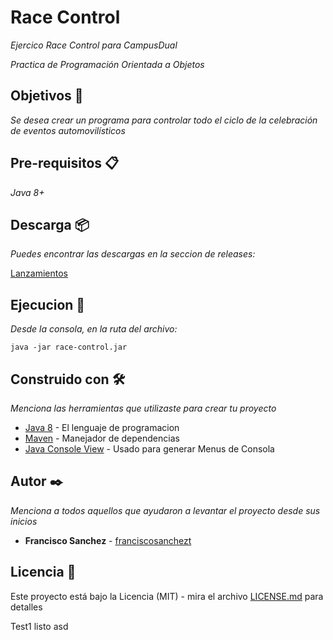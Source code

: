 # Race Control

_Ejercico Race Control para CampusDual_

_Practica de Programación Orientada a Objetos_

## Objetivos 🚗

_Se desea crear un programa para controlar todo el ciclo de la celebración de eventos automovilísticos_

## Pre-requisitos 📋

_Java 8+_

## Descarga 📦

_Puedes encontrar las descargas en la seccion de releases:_

[Lanzamientos](https://github.com/franciscosanchezt/race-control/releases)

## Ejecucion 🚀

_Desde la consola, en la ruta del archivo:_

```
java -jar race-control.jar
```

## Construido con 🛠️

_Menciona las herramientas que utilizaste para crear tu proyecto_

* [Java 8](http://www.dropwizard.io/1.0.2/docs/) - El lenguaje de programacion
* [Maven](https://maven.apache.org/) - Manejador de dependencias
* [Java Console View](https://github.com/nathanielove/Java-Console-View) - Usado para generar Menus de Consola


## Autor ✒️

_Menciona a todos aquellos que ayudaron a levantar el proyecto desde sus inicios_

* **Francisco Sanchez** - [franciscosanchezt](https://github.com/franciscosanchezt/)


## Licencia 📄

Este proyecto está bajo la Licencia (MIT) - mira el archivo [LICENSE.md](LICENSE.md) para detalles




Test1 listo
asd